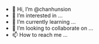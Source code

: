 - 👋 Hi, I’m @chanhunsion
- 👀 I’m interested in ...
- 🌱 I’m currently learning ...
- 💞️ I’m looking to collaborate on ...
- 📫 How to reach me ...

<!---
chanhunsion/chanhunsion is a ✨ special ✨ repository because its `README.md` (this file) appears on your GitHub profile.
You can click the Preview link to take a look at your changes.
--->
